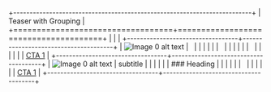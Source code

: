 +-------------------------------------------------------------------------+
| Teaser with Grouping                                                    |
+==================================+======================================+
|                                  |                                      |
+----------------------------------+--------------------------------------+
| ![Image 0 alt text][image0]      | &nbsp;                               |
|                                  |                                      |
|                                  | &nbsp;                               |
|                                  |                                      |
|                                  | &nbsp;                               |
|                                  |                                      |
|                                  | [CTA 1](htttps://www.adobe.com)      |
+----------------------------------+--------------------------------------+
| ![Image 0 alt text][image0]      | subtitle                             |
|                                  |                                      |
|                                  | ### Heading                          |
|                                  |                                      |
|                                  | &nbsp;                               |
|                                  |                                      |
|                                  | [CTA 1](htttps://www.adobe.com)      |
+----------------------------------+--------------------------------------+

[image0]: https://fastly.picsum.photos/id/85/200/300.jpg?hmac=_MELEMGQCalX-bflh-qD89Z5VjdVMfVXD68WblQSLM8
